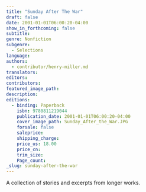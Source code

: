 ```yaml
---
title: "Sunday After The War"
draft: false
date: 2001-01-01T06:00:20-04:00
show_in_forthcoming: false
subtitle:
genre: Nonfiction
subgenre:
  - Selections
language:
authors:
  - contributor/henry-miller.md
translators:
editors:
contributors:
featured_image_path:
description:
editions:
  - binding: Paperback
    isbn: 9780811219044
    publication_date: 2001-01-01T06:00:20-04:00
    cover_image_path: Sunday_After_the_War.JPG
    forsale: false
    saleprice:
    shipping_charge:
    price_us: 18.00
    price_cn:
    trim_size:
    Page_count:
_slug: sunday-after-the-war
---
```


A collection of stories and excerpts from longer works.

